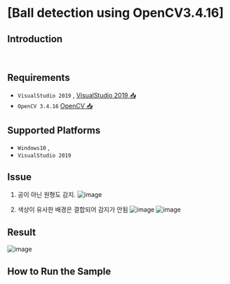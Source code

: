 #  **[Ball detection using OpenCV3.4.16]** 




<!-- 🔗[문제링크](https://www.acmicpc.net/problem/11404) -->







## Introduction

<!--[Sendbird](https://sendbird.com) provides the chat API and SDK for your app, enabling real-time communication among the users.-->

<!--- [**Chat Sample**](#chat-sample) has core chat features. Group channel and open channel are the two main channel types in which you can create various subtypes where users can send and receive messages. This sample is written with [Sendbird Chat SDK for Unreal](https://github.com/sendbird/sendbird-chat-sdk-unreal).-->

<br />


## Requirements

- `VisualStudio 2019` , [VisualStudio 2019 📥](https://visualstudio.microsoft.com/ko/vs/older-downloads/) 
- `OpenCV 3.4.16` [OpenCV 📥](https://opencv.org/releases/) 


## Supported Platforms

- `Windows10` ,
- `VisualStudio 2019`



## Issue

1. 공이 아닌 원형도 감지.
![image](https://github.com/user-attachments/assets/edb7e188-8fa6-4790-9a5e-727b41b43400)


2. 색상이 유사한 배경은 결합되어 감지가 안됨
![image](https://github.com/user-attachments/assets/8b50071d-661a-4325-8db7-a193effb0fce)
![image](https://github.com/user-attachments/assets/d2af7363-d66b-43e3-990b-a2dfd4e126de)



## Result

![image](https://github.com/user-attachments/assets/56b69ec5-2c2c-4876-be17-46722fb93a81)




## How to Run the Sample
